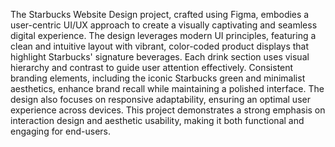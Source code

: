 The Starbucks Website Design project, crafted using Figma, embodies a user-centric UI/UX approach to create a visually captivating and seamless digital experience. The design leverages modern UI principles, featuring a clean and intuitive layout with vibrant, color-coded product displays that highlight Starbucks' signature beverages. Each drink section uses visual hierarchy and contrast to guide user attention effectively. Consistent branding elements, including the iconic Starbucks green and minimalist aesthetics, enhance brand recall while maintaining a polished interface. The design also focuses on responsive adaptability, ensuring an optimal user experience across devices. This project demonstrates a strong emphasis on interaction design and aesthetic usability, making it both functional and engaging for end-users.
